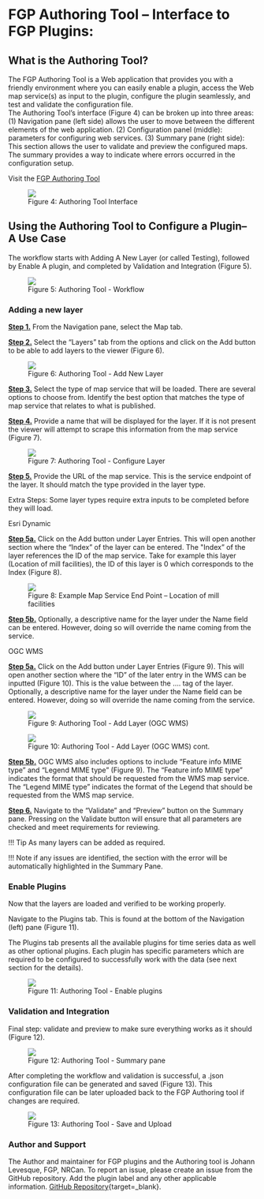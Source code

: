 # FGP Authoring Tool – Interface to FGP Plugins:
## What is the Authoring Tool?

The FGP Authoring Tool is a Web application that provides you with a friendly environment where you can easily enable a plugin, access the Web map service(s) as input to the plugin, configure the plugin seamlessly, and test and validate the configuration file.    
The Authoring Tool’s interface (Figure 4) can be broken up into three areas:
(1) Navigation pane (left side) allows the user to move between the different elements of the web application. 
(2) Configuration panel (middle): parameters for configuring web services. 
(3) Summary pane (right side):  This section allows the user to validate and preview the configured maps. The summary provides a way to indicate where errors occurred in the configuration setup.

Visit the [FGP Authoring Tool](https://viewer-visualiseur.services.geo.ca/fgpv-vpgf/author-auteur/index-en.html)

<figure>
  <img src="../assets/en/fgpauthor/fig1.png"/>
  <figcaption>Figure 4: Authoring Tool Interface</figcaption>
</figure>

## Using the Authoring Tool to Configure a Plugin– A Use Case

The workflow starts with Adding A New Layer (or called Testing), followed by Enable A plugin, and completed by Validation and Integration (Figure 5).

<figure>
  <img src="../assets/en/fgpauthor/fig2.png"/>
  <figcaption>Figure 5: Authoring Tool - Workflow</figcaption>
</figure>

### Adding a new layer

**<u>Step 1.</u>** From the <emp>Navigation</emp> pane, select the <emp>Map tab</emp>.

**<u>Step 2.</u>** Select the <emp>“Layers”</emp> tab from the options and click on the <emp>Add</emp> button to be able to add layers to the viewer (Figure 6).

<figure>
  <img src="../assets/en/fgpauthor/fig3.png"/>
  <figcaption>Figure 6: Authoring Tool - Add New Layer</figcaption>
</figure>

**<u>Step 3.</u>** Select the <emp>type</emp> of map service that will be loaded. There are several options to choose from. Identify the best option that matches the type of map service that relates to what is published.

**<u>Step 4.</u>** Provide a <emp>name</emp> that will be displayed for the layer. If it is not present the viewer will attempt to scrape this information from the map service (Figure 7).

<figure>
  <img src="../assets/en/fgpauthor/fig4.png"/>
  <figcaption>Figure 7: Authoring Tool - Configure Layer</figcaption>
</figure>

**<u>Step 5.</u>** Provide the <emp>URL</emp> of the map service. This is the service endpoint of the layer. It should match the type provided in the layer type.

Extra Steps: Some layer types require extra inputs to be completed before they will load.

<emp>Esri Dynamic</emp>

**<u>Step 5a.</u>** Click on the <emp>Add</emp> button under <emp>Layer Entries</emp>. This will open another section where the <emp>“Index”</emp> of the layer can be entered. The <emp>"Index”</emp> of the layer references the ID of the map service. Take for example this layer (Location of mill facilities), the ID of this layer is <emp>0</emp> which corresponds to the <emp>Index</emp> (Figure 8).

<figure>
  <img src="../assets/en/fgpauthor/fig5.png"/>
  <figcaption>Figure 8: Example Map Service End Point – Location of mill facilities</figcaption>
</figure>

**<u>Step 5b.</u>** Optionally, a descriptive name for the layer under the <emp>Name</emp> field can be entered. However, doing so will override the name coming from the service.

<emp>OGC WMS</emp>

**<u>Step 5a.</u>** Click on the Add button under Layer Entries (Figure 9). This will open another section where the <emp>“ID”</emp> of the later entry in the WMS can be inputted (Figure 10). This is the value between the <emp><Name> …. </Name></emp> tag of the layer. Optionally, a descriptive name for the layer under the <emp>Name</emp> field can be entered. However, doing so will override the name coming from the service.

<figure>
  <img src="../assets/en/fgpauthor/fig6.png"/>
  <figcaption>Figure 9: Authoring Tool - Add Layer (OGC WMS)</figcaption>
</figure>

<figure>
  <img src="../assets/en/fgpauthor/fig7.png"/>
  <figcaption>Figure 10: Authoring Tool - Add Layer (OGC WMS) cont.</figcaption>
</figure>

**<u>Step 5b.</u>** <emp>OGC WMS</emp> also includes options to include <emp>“Feature info MIME type”</emp> and <emp>“Legend MIME type”</emp> (Figure 9). The <emp>“Feature info MIME type”</emp> indicates the format that should be requested from the <emp>WMS</emp> map service. The <emp>“Legend MIME type”</emp> indicates the format of the Legend that should be requested from the <emp>WMS</emp> map service.

**<u>Step 6.</u>** Navigate to the <emp>“Validate”</emp> and <emp>“Preview”</emp> button on the Summary pane. Pressing on the <emp>Validate</emp> button will ensure that all parameters are checked and meet requirements for reviewing.

!!! Tip 
    As many layers can be added as required.

!!! Note
    if any issues are identified, the section with the error will be automatically highlighted in the Summary Pane.


### Enable Plugins

Now that the layers are loaded and verified to be working properly.

Navigate to the <emp>Plugins</emp> tab. This is found at the bottom of the Navigation (left) pane (Figure 11).

The <emp>Plugins</emp> tab presents all the available plugins for time series data as well as other optional plugins. Each plugin has specific parameters which are required to be configured to successfully work with the data (see next section for the details).

<figure>
  <img src="../assets/en/fgpauthor/fig8.png"/>
  <figcaption>Figure 11: Authoring Tool - Enable plugins</figcaption>
</figure>


### Validation and Integration

Final step: validate and preview to make sure everything works as it should (Figure 12).

<figure>
  <img src="../assets/en/fgpauthor/fig9.png"/>
  <figcaption>Figure 12: Authoring Tool - Summary pane</figcaption>
</figure>

After completing the workflow and validation is successful, a .json configuration file can be generated and saved (Figure 13). This configuration file can be later uploaded back to the FGP Authoring tool if changes are required.

<figure>
  <img src="../assets/en/fgpauthor/fig10.png"/>
  <figcaption>Figure 13: Authoring Tool - Save and Upload</figcaption>
</figure>

### Author and Support

The Author and maintainer for FGP plugins and the Authoring tool is Johann Levesque, FGP, NRCan. To report an issue, please create an issue from the GitHub repository. Add the plugin label and any other applicable information. [GitHub Repository](https://github.com/fgpv-vpgf/contributed-plugins/issues){target=\_blank}.

